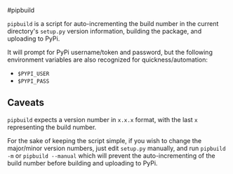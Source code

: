 #pipbuild

`pipbuild` is a script for auto-incrementing the build number in the current directory's `setup.py` version information, building the package, and uploading to PyPi.

It will prompt for PyPi username/token and password, but the following environment variables are also recognized for quickness/automation:

- `$PYPI_USER`
- `$PYPI_PASS`

## Caveats

`pipbuild` expects a version number in `x.x.x` format, with the last `x` representing the build number.

For the sake of keeping the script simple, if you wish to change the major/minor version numbers, just edit `setup.py` manually, and run `pipbuild -m` or `pipbuild --manual`
which will prevent the auto-incrementing of the build number before building and uploading to PyPi.

